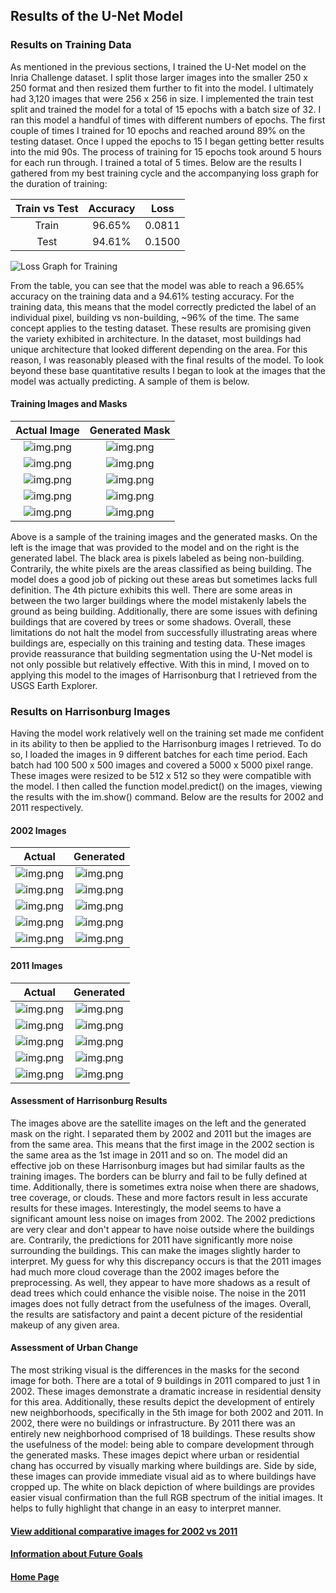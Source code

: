 ## Results of the U-Net Model
### Results on Training Data
As mentioned in the previous sections, I trained the U-Net model on the Inria Challenge dataset. I split those larger images into the smaller 250 x 250 format and then resized them further to fit into the model. I ultimately had 3,120 images that were 256 x 256 in size. I implemented the train test split and trained the model for a total of 15 epochs with a batch size of 32. I ran this model a handful of times with different numbers of epochs. The first couple of times I trained for 10 epochs and reached around 89% on the testing dataset. Once I upped the epochs to 15 I began getting better results into the mid 90s. The process of training for 15 epochs took around 5 hours for each run through. I trained a total of 5 times. Below are the results I gathered from my best training cycle and the accompanying loss graph for the duration of training:

| Train vs Test | Accuracy | Loss | 
| :-------------: | :--------: | :----: |
| Train | 96.65% | 0.0811 |
| Test | 94.61% | 0.1500 |

![Loss Graph for Training](loss_graph.png)

From the table, you can see that the model was able to reach a 96.65% accuracy on the training data and a 94.61% testing accuracy. For the training data, this means that the model correctly predicted the label of an individual pixel, building vs non-building, ~96% of the time. The same concept applies to the testing dataset. These results are promising given the variety exhibited in architecture. In the dataset, most buildings had unique architecture that looked different depending on the area. For this reason, I was reasonably pleased with the final results of the model. To look beyond these base quantitative results I began to look at the images that the model was actually predicting. A sample of them is below.

#### Training Images and Masks

| Actual Image | Generated Mask | 
| :------------: | :--------------: | 
| ![img.png](images/16_train_actual.png) | ![img.png](images/16_test_gen.png)|
| ![img.png](images/921_train_actual.png) | ![img.png](images/921_test_gen.png) |
| ![img.png](images/630_train_actual.png) | ![img.png](images/630_test_gen.png) |
| ![img.png](images/520_train_actual.png) | ![img.png](images/520_test_gen.png) | 
| ![img.png](images/410_train_actual.png) | ![img.png](images/410_test_gen.png) |

Above is a sample of the training images and the generated masks. On the left is the image that was provided to the model and on the right is the generated label. The black area is pixels labeled as being non-building. Contrarily, the white pixels are the areas classified as being building. The model does a good job of picking out these areas but sometimes lacks full definition. The 4th picture exhibits this well. There are some areas in between the two larger buildings where the model mistakenly labels the ground as being building. Additionally, there are some issues with defining buildings that are covered by trees or some shadows. Overall, these limitations do not halt the model from successfully illustrating areas where buildings are, especially on this training and testing data. These images provide reassurance that building segmentation using the U-Net model is not only possible but relatively effective. With this in mind, I moved on to applying this model to the images of Harrisonburg that I retrieved from the USGS Earth Explorer. 

### Results on Harrisonburg Images
Having the model work relatively well on the training set made me confident in its ability to then be applied to the Harrisonburg images I retrieved. To do so, I loaded the images in 9 different batches for each time period. Each batch had 100 500 x 500 images and covered a 5000 x 5000 pixel range. These images were resized to be 512 x 512 so they were compatible with the model. I then called the function model.predict() on the images, viewing the results with the im.show() command. Below are the results for 2002 and 2011 respectively.

#### 2002 Images

| Actual | Generated |
| :------: | :--------: | 
| ![img.png](images/512_25_02_actual.png) | ![img.png](images/512_25_02_gen.png) |
| ![img.png](images/07_37_actual.png) | ![img.png](images/07_37_gen.png) |
| ![img.png](images/07_36_actual.png) | ![img.png](images/07_36_gen.png) |
| ![img.png](images/07_60_actual.png) | ![img.png](images/07_60_gen.png) |
| ![img.png](images/07_65_actual.png) | ![img.png](images/07_65_gen.png) |

#### 2011 Images 

| Actual | Generated |
| :------: | :---------: | 
| ![img.png](images/11_25_actual.png) | ![img.png](images/11_25_gen.png) | 
| ![img.png](images/11_37_actual.png) | ![img.png](images/11_37_gen.png) |
| ![img.png](images/11_36_actual.png) | ![img.png](images/11_36_gen.png) | 
| ![img.png](images/11_60_actual.png) | ![img.png](images/11_60_gen.png) |
| ![img.png](images/11_65_actual.png) | ![img.png](images/11_65_gen.png) |

#### Assessment of Harrisonburg Results
The images above are the satellite images on the left and the generated mask on the right. I separated them by 2002 and 2011 but the images are from the same area. This means that the first image in the 2002 section is the same area as the 1st image in 2011 and so on. The model did an effective job on these Harrisonburg images but had similar faults as the training images. The borders can be blurry and fail to be fully defined at time. Additionally, there is sometimes extra noise when there are shadows, tree coverage, or clouds. These and more factors result in less accurate results for these images. Interestingly, the model seems to have a significant amount less noise on images from 2002. The 2002 predictions are very clear and don't appear to have noise outside where the buildings are. Contrarily, the predictions for 2011 have significantly more noise surrounding the buildings. This can make the images slightly harder to interpret. My guess for why this discrepancy occurs is that the 2011 images had much more cloud coverage than the 2002 images before the preprocessing. As well, they appear to have more shadows as a result of dead trees which could enhance the visible noise. The noise in the 2011 images does not fully detract from the usefulness of the images. Overall, the results are satisfactory and paint a decent picture of the residential makeup of any given area. 

#### Assessment of Urban Change
The most striking visual is the differences in the masks for the second image for both. There are a total of 9 buildings in 2011 compared to just 1 in 2002. These images demonstrate a dramatic increase in residential density for this area. Additionally, these results depict the development of entirely new neighborhoods, specifically in the 5th image for both 2002 and 2011. In 2002, there were no buildings or infrastructure. By 2011 there was an entirely new neighborhood comprised of 18 buildings. These results show the usefulness of the model: being able to compare development through the generated masks. These images depict where urban or residential chang has occurred by visually marking where buildings are. Side by side, these images can provide immediate visual aid as to where buildings have cropped up. The white on black depiction of where buildings are provides easier visual confirmation than the full RGB spectrum of the initial images. It helps to fully highlight that change in an easy to interpret manner. 

#### [View additional comparative images for 2002  vs 2011](images.md)

#### [Information about Future Goals](future.md)

#### [Home Page](README.md)